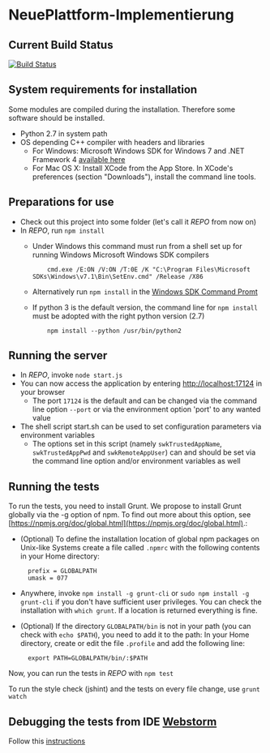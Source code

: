 NeuePlattform-Implementierung
=============================

Current Build Status
--------------------

[![Build Status](https://travis-ci.org/softwerkskammer/NeuePlattform-Implementierung.png)](https://travis-ci.org/softwerkskammer/NeuePlattform-Implementierung)

System requirements for installation
--------------------
Some modules are compiled during the installation. Therefore some software should be installed.

* Python 2.7 in system path
* OS depending C++ compiler with headers and libraries
  * For Windows: Microsoft Windows SDK for Windows 7 and .NET Framework 4 [available here](http://www.microsoft.com/en-us/download/details.aspx?id=8279)
  * For Mac OS X: Install XCode from the App Store. In XCode's preferences (section "Downloads"), install the command line tools.

Preparations for use
--------------------

* Check out this project into some folder (let's call it *REPO* from now on)
* In *REPO*, run `npm install`
  * Under Windows this command must run from a shell set up for running Windows Microsoft Windows SDK compilers

            cmd.exe /E:ON /V:ON /T:0E /K "C:\Program Files\Microsoft SDKs\Windows\v7.1\Bin\SetEnv.cmd" /Release /X86

  * Alternatively run `npm install` in the [Windows SDK Command Promt](http://msdn.microsoft.com/en-us/library/ms229859.aspx)
  * If python 3 is the default version, the command line for `npm install` must be adopted with the right python version (2.7)

            npm install --python /usr/bin/python2

Running the server
------------------

* In *REPO*, invoke `node start.js`
* You can now access the application by entering [http://localhost:17124](http://localhost:17124) in your browser
  * The port `17124` is the default and can be changed via the command line option `--port` or via the environment option 'port' to any wanted value
* The shell script start.sh can be used to set configuration parameters via environment variables
  * The options set in this script (namely `swkTrustedAppName`, `swkTrustedAppPwd` and `swkRemoteAppUser`) can and should be set via the command line option and/or environment variables as well

Running the tests
-----------------

To run the tests, you need to install Grunt. We propose to install Grunt globally via the -g option of npm. To find out more about this option, see [https://npmjs.org/doc/global.html](https://npmjs.org/doc/global.html).:

* (Optional) To define the installation location of global npm packages on Unix-like Systems create a file called `.npmrc` with the following contents in your Home directory:

        prefix = GLOBALPATH
        umask = 077

* Anywhere, invoke `npm install -g grunt-cli` or `sudo npm install -g grunt-cli` if you don't have sufficient user privileges. You can check the installation with `which grunt`. If a location is returned everything is fine.
* (Optional) If the directory `GLOBALPATH/bin` is not in your path (you can check with `echo $PATH`), you need to add it to the path: In your Home directory, create or edit the file `.profile` and add the following line:

        export PATH=GLOBALPATH/bin/:$PATH

Now, you can run the tests in *REPO* with `npm test`

To run the style check (jshint) and the tests on every file change, use `grunt watch`

Debugging the tests from IDE [Webstorm](http://www.jetbrains.com/webstorm/)
----------
Follow this [instructions](http://codebetter.com/glennblock/2013/01/17/debugging-mocha-unit-tests-with-webstorm-step-by-step/)
